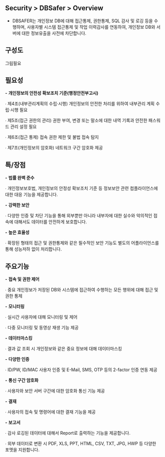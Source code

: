 ## Security > DBSafer > Overview

- DBSAFER는 개인정보 DB에 대해 접근통제, 권한통제, SQL 감사 및 로깅 등을 수행하며, 사용자별 시스템 접근통제 및 작업 이력감사를 연동하여, 개인정보 DB와 서버에 대한 정보유출을 사전에 차단합니다.


## 구성도

그림필요

## 필요성

**-** **개인정보의 안전성 확보조치 기준(행정안전부고시)**

∙ 제4조(내부관리계획의 수립·시행) 개인정보의 안전한 처리를 위하여 내부관리 계획 수립·시행 필요

∙ 제5조(접근 권한의 관리) 권한 부여, 변경 또는 말소에 대한 내역 기록과 안전한 패스워드 관리 설정 필요

∙ 제6조(접근 통제) 접속 권한 제한 및 불법 접속 탐지

∙ 제7조(개인정보의 암호화) 네트워크 구간 암호화 제공



## 특/장점

**-**  **법률 완벽 준수**

∙ 개인정보보호법, 개인정보의 안정성 확보조치 기준 등 정보보안 관련 컴플라이언스에 대한 대응 기능을 제공합니다.

**-**  **강력한 보안**

∙ 다양한 인증 및 차단 기능을 통해 외부뿐만 아니라 내부자에 대한 실수와 악의적인 접속에 대해서도 데이터를 안전하게 보호합니다.

**-**  **높은 효율성**

∙ 확장된 형태의 접근 및 권한통제와 같은 필수적인 보안 기능도 별도의 어플라이언스를 통해 성능저하 없이 처리합니다.

## 주요기능

**-**  **접속 및 권한 제어**

∙ 중요 개인정보가 저장된 DB와 시스템에 접근하여 수행하는 모든 행위에 대해 접근 및 권한 통제

**-**  **모니터링**

∙ 실시간 사용자에 대해 모니터링 및 제어

∙ 다중 모니터링 및 동영상 재생 기능 제공

**-**  **데이터마스킹**

∙ 결과 값 조회 시 개인정보와 같은 중요 정보에 대해 데이터마스킹

**-**  **다양한 인증**

∙ ID/PW, ID/MAC 사용자 인증 및 E-Mail, SMS, OTP 등의 2-factor 인증 연동 제공

**-**  **통신 구간 암호화**

∙ 사용자와 보안 서버 구간에 대한 암호화 통신 기능 제공

**-**  **결재**

∙ 사용자의 접속 및 명령어에 대한 결재 기능을 제공

**-**  **보고서**

∙ 감사 로깅된 데이터에 대해서 Report로 출력하는 기능을 제공합니다.

∙ 외부 데이터로 변환 시 PDF, XLS, PPT, HTML, CSV, TXT, JPG, HWP 등 다양한 포멧을 지원합니다.

